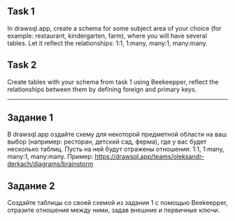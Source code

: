 ## Task 1
In drawsql.app, create a schema for some subject area of your choice (for example: restaurant, kindergarten, farm), where you will have several tables.
Let it reflect the relationships: 1:1, 1:many, many:1, many:many.

## Task 2
Create tables with your schema from task 1 using Beekeepper, reflect the relationships between them by defining foreign and primary keys.

--------------------------------------------------

## Задание 1
В drawsql.app оздайте схему для некоторой предметной области на ваш выбор (например: ресторан, детский сад, ферма), где у вас будет несколько таблиц.
Пусть на ней будут отражены отношения: 1:1, 1:many, many:1, many:many.
Пример: https://drawsql.app/teams/oleksandr-derkach/diagrams/brainstorm

## Задание 2
Создайте таблицы со своей схемой из задания 1 с помощью Beekeepper, отразите отношения между ними, задав внешние и первичные ключи.

